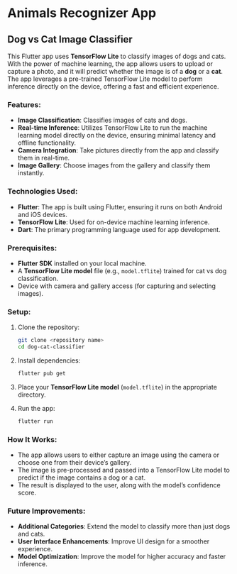 # Animals Recognizer App

## Dog vs Cat Image Classifier

This Flutter app uses **TensorFlow Lite** to classify images of dogs and cats. With the power of machine learning, the app allows users to upload or capture a photo, and it will predict whether the image is of a **dog** or a **cat**. The app leverages a pre-trained TensorFlow Lite model to perform inference directly on the device, offering a fast and efficient experience.

### Features:
- **Image Classification**: Classifies images of cats and dogs.
- **Real-time Inference**: Utilizes TensorFlow Lite to run the machine learning model directly on the device, ensuring minimal latency and offline functionality.
- **Camera Integration**: Take pictures directly from the app and classify them in real-time.
- **Image Gallery**: Choose images from the gallery and classify them instantly.

### Technologies Used:
- **Flutter**: The app is built using Flutter, ensuring it runs on both Android and iOS devices.
- **TensorFlow Lite**: Used for on-device machine learning inference.
- **Dart**: The primary programming language used for app development.

### Prerequisites:
- **Flutter SDK** installed on your local machine.
- A **TensorFlow Lite model** file (e.g., `model.tflite`) trained for cat vs dog classification.
- Device with camera and gallery access (for capturing and selecting images).

### Setup:
1. Clone the repository:
   ```bash
   git clone <repository name>
   cd dog-cat-classifier
   ```

2. Install dependencies:
   ```bash
   flutter pub get
   ```

3. Place your **TensorFlow Lite model** (`model.tflite`) in the appropriate directory.

4. Run the app:
   ```bash
   flutter run
   ```

### How It Works:
- The app allows users to either capture an image using the camera or choose one from their device’s gallery.
- The image is pre-processed and passed into a TensorFlow Lite model to predict if the image contains a dog or a cat.
- The result is displayed to the user, along with the model’s confidence score.

### Future Improvements:
- **Additional Categories**: Extend the model to classify more than just dogs and cats.
- **User Interface Enhancements**: Improve UI design for a smoother experience.
- **Model Optimization**: Improve the model for higher accuracy and faster inference.

